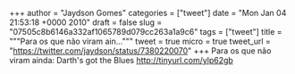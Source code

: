 
+++
author = "Jaydson Gomes"
categories = ["tweet"]
date = "Mon Jan 04 21:53:18 +0000 2010"
draft = false
slug = "07505c8b6146a332af1065789d079cc263a1a9c6"
tags = ["tweet"]
title = """Para os que não viram ain..."""
tweet = true
micro = true
tweet_url = "https://twitter.com/jaydson/status/7380220070"
+++
Para os que não viram ainda: Darth's got the Blues http://tinyurl.com/ylp62gb

